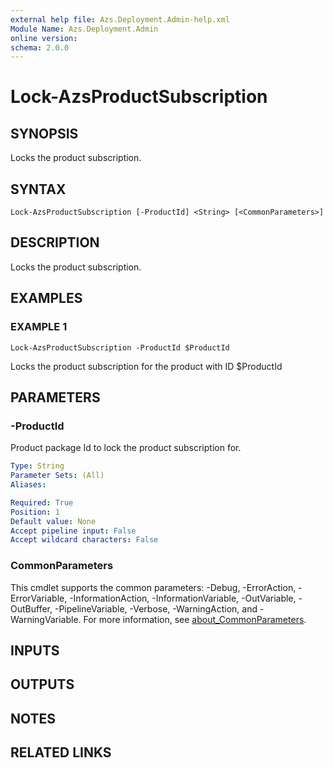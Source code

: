 ```yaml
---
external help file: Azs.Deployment.Admin-help.xml
Module Name: Azs.Deployment.Admin
online version:
schema: 2.0.0
---
```


# Lock-AzsProductSubscription

## SYNOPSIS
Locks the product subscription.

## SYNTAX

```
Lock-AzsProductSubscription [-ProductId] <String> [<CommonParameters>]
```

## DESCRIPTION
Locks the product subscription.

## EXAMPLES

### EXAMPLE 1
```
Lock-AzsProductSubscription -ProductId $ProductId
```

Locks the product subscription for the product with ID $ProductId

## PARAMETERS

### -ProductId
Product package Id to lock the product subscription for.

```yaml
Type: String
Parameter Sets: (All)
Aliases:

Required: True
Position: 1
Default value: None
Accept pipeline input: False
Accept wildcard characters: False
```

### CommonParameters
This cmdlet supports the common parameters: -Debug, -ErrorAction, -ErrorVariable, -InformationAction, -InformationVariable, -OutVariable, -OutBuffer, -PipelineVariable, -Verbose, -WarningAction, and -WarningVariable. For more information, see [about_CommonParameters](http://go.microsoft.com/fwlink/?LinkID=113216).

## INPUTS

## OUTPUTS

## NOTES

## RELATED LINKS
